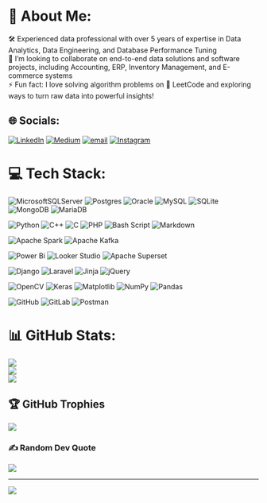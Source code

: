 # 💫 About Me:
🛠️ Experienced data professional with over 5 years of expertise in Data Analytics, Data Engineering, and Database Performance Tuning<br>🤝 I’m looking to collaborate on end-to-end data solutions and software projects, including Accounting, ERP, Inventory Management, and E-commerce systems<br>⚡ Fun fact: I love solving algorithm problems on 🧠 LeetCode and exploring ways to turn raw data into powerful insights!


## 🌐 Socials:

[![LinkedIn](https://img.shields.io/badge/LinkedIn-%230077B5.svg?logo=linkedin&logoColor=white)](https://linkedin.com/in/ih273) [![Medium](https://img.shields.io/badge/Medium-12100E?logo=medium&logoColor=white)](https://medium.com/@imrulhasan273) [![email](https://img.shields.io/badge/Email-D14836?logo=gmail&logoColor=white)](mailto:imrulhasan273@gmail.com) 
[![Instagram](https://img.shields.io/badge/Instagram-%23E4405F.svg?logo=Instagram&logoColor=white)](https://instagram.com/backstreetimrul007) 

# 💻 Tech Stack:
![MicrosoftSQLServer](https://img.shields.io/badge/Microsoft%20SQL%20Server-CC2927?style=for-the-badge&logo=microsoft%20sql%20server&logoColor=white) 
![Postgres](https://img.shields.io/badge/postgres-%23316192.svg?style=for-the-badge&logo=postgresql&logoColor=white)
![Oracle](https://img.shields.io/badge/Oracle-F80000?style=for-the-badge&logo=oracle&logoColor=white)
![MySQL](https://img.shields.io/badge/mysql-4479A1.svg?style=for-the-badge&logo=mysql&logoColor=white) 
![SQLite](https://img.shields.io/badge/sqlite-%2307405e.svg?style=for-the-badge&logo=sqlite&logoColor=white) 
![MongoDB](https://img.shields.io/badge/MongoDB-%234ea94b.svg?style=for-the-badge&logo=mongodb&logoColor=white) 
![MariaDB](https://img.shields.io/badge/MariaDB-003545?style=for-the-badge&logo=mariadb&logoColor=white)


![Python](https://img.shields.io/badge/python-3670A0?style=for-the-badge&logo=python&logoColor=ffdd54) 
![C++](https://img.shields.io/badge/c++-%2300599C.svg?style=for-the-badge&logo=c%2B%2B&logoColor=white) 
![C](https://img.shields.io/badge/c-%2300599C.svg?style=for-the-badge&logo=c&logoColor=white) 
![PHP](https://img.shields.io/badge/php-%23777BB4.svg?style=for-the-badge&logo=php&logoColor=white)
![Bash Script](https://img.shields.io/badge/bash_script-%23121011.svg?style=for-the-badge&logo=gnu-bash&logoColor=white) 
![Markdown](https://img.shields.io/badge/markdown-%23000000.svg?style=for-the-badge&logo=markdown&logoColor=white) 


![Apache Spark](https://img.shields.io/badge/Apache%20Spark-FDEE21?style=for-the-badge&logo=apachespark&logoColor=black)
![Apache Kafka](https://img.shields.io/badge/Apache%20Kafka-000?style=for-the-badge&logo=apachekafka) 


![Power Bi](https://img.shields.io/badge/power_bi-F2C811?style=for-the-badge&logo=powerbi&logoColor=black) 
![Looker Studio](https://img.shields.io/badge/Looker%20Studio-4285F4?style=for-the-badge&logo=google&logoColor=white)
![Apache Superset](https://img.shields.io/badge/Apache%20Superset-181717?style=for-the-badge&logo=apache-superset&logoColor=white)


![Django](https://img.shields.io/badge/django-%23092E20.svg?style=for-the-badge&logo=django&logoColor=white) 
![Laravel](https://img.shields.io/badge/laravel-%23FF2D20.svg?style=for-the-badge&logo=laravel&logoColor=white) 
![Jinja](https://img.shields.io/badge/jinja-white.svg?style=for-the-badge&logo=jinja&logoColor=black) 
![jQuery](https://img.shields.io/badge/jquery-%230769AD.svg?style=for-the-badge&logo=jquery&logoColor=white) 


![OpenCV](https://img.shields.io/badge/opencv-%23white.svg?style=for-the-badge&logo=opencv&logoColor=white)
![Keras](https://img.shields.io/badge/Keras-%23D00000.svg?style=for-the-badge&logo=Keras&logoColor=white) 
![Matplotlib](https://img.shields.io/badge/Matplotlib-%23ffffff.svg?style=for-the-badge&logo=Matplotlib&logoColor=black) 
![NumPy](https://img.shields.io/badge/numpy-%23013243.svg?style=for-the-badge&logo=numpy&logoColor=white) 
![Pandas](https://img.shields.io/badge/pandas-%23150458.svg?style=for-the-badge&logo=pandas&logoColor=white) 


![GitHub](https://img.shields.io/badge/github-%23121011.svg?style=for-the-badge&logo=github&logoColor=white) 
![GitLab](https://img.shields.io/badge/gitlab-%23181717.svg?style=for-the-badge&logo=gitlab&logoColor=white) 
![Postman](https://img.shields.io/badge/Postman-FF6C37?style=for-the-badge&logo=postman&logoColor=white) 




# 📊 GitHub Stats:
![](https://github-readme-stats.vercel.app/api?username=imrulhasan273&theme=dark&hide_border=false&include_all_commits=true&count_private=true)<br/>
![](https://nirzak-streak-stats.vercel.app/?user=imrulhasan273&theme=dark&hide_border=false)<br/>
![](https://github-readme-stats.vercel.app/api/top-langs/?username=imrulhasan273&theme=dark&hide_border=false&include_all_commits=true&count_private=true&layout=compact)

## 🏆 GitHub Trophies
![](https://github-profile-trophy.vercel.app/?username=imrulhasan273&theme=radical&no-frame=false&no-bg=false&margin-w=4)

### ✍️ Random Dev Quote
![](https://quotes-github-readme.vercel.app/api?type=horizontal&theme=radical)

---
[![](https://visitcount.itsvg.in/api?id=imrulhasan273&icon=0&color=0)](https://visitcount.itsvg.in)

<!-- Proudly created with GPRM ( https://gprm.itsvg.in ) -->

